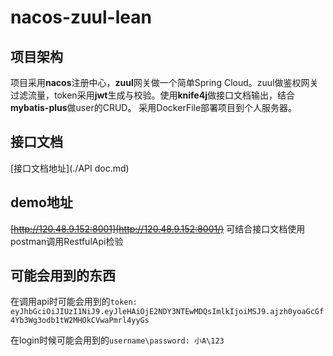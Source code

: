 # nacos-zuul-lean

## 项目架构
项目采用**nacos**注册中心，**zuul**网关做一个简单Spring Cloud。zuul做鉴权网关过滤流量，token采用**jwt**生成与校验。使用**knife4j**做接口文档输出，结合**mybatis-plus**做user的CRUD。
采用DockerFile部署项目到个人服务器。

## 接口文档
[接口文档地址](./API doc.md)

## demo地址
~~[http://120.48.9.152:8001](http://120.48.9.152:8001/)~~
可结合接口文档使用postman调用RestfulApi检验

## 可能会用到的东西
在调用api时可能会用到的`token: eyJhbGciOiJIUzI1NiJ9.eyJleHAiOjE2NDY3NTEwMDQsImlkIjoiMSJ9.ajzh0yoaGcGf4Yb3Wg3odb1tW2MHOkCVwaPmrl4yyGs`

在login时候可能会用到的`username\password: 小A\123`
